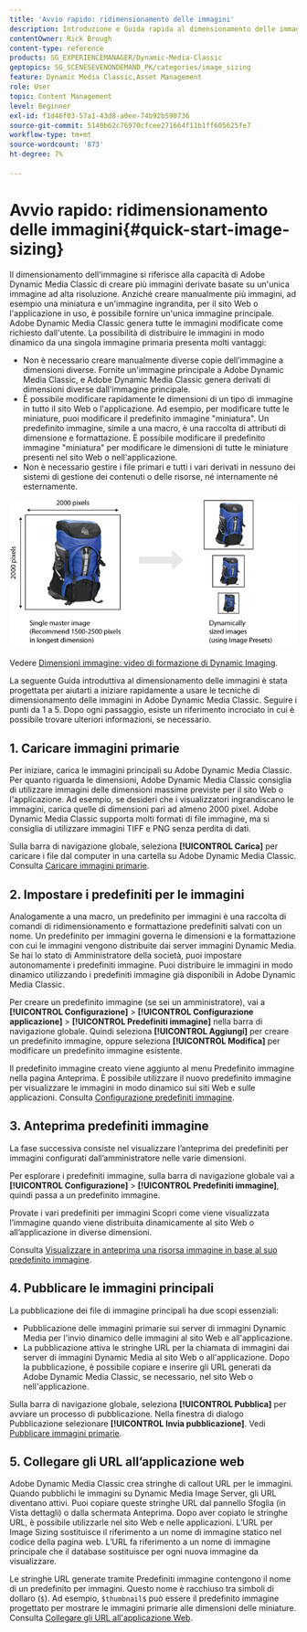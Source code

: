 ```yaml
---
title: 'Avvio rapido: ridimensionamento delle immagini'
description: Introduzione e Guida rapida al dimensionamento delle immagini per aiutarti a iniziare rapidamente a utilizzare le tecniche di dimensionamento delle immagini in Adobe Dynamic Media Classic.
contentOwner: Rick Brough
content-type: reference
products: SG_EXPERIENCEMANAGER/Dynamic-Media-Classic
geptopics: SG_SCENESEVENONDEMAND_PK/categories/image_sizing
feature: Dynamic Media Classic,Asset Management
role: User
topic: Content Management
level: Beginner
exl-id: f1d46f03-57a1-43d8-a0ee-74b92b590736
source-git-commit: 5140b62c76970cfcee271664f11b1ff605625fe7
workflow-type: tm+mt
source-wordcount: '873'
ht-degree: 7%

---
```


# Avvio rapido: ridimensionamento delle immagini{#quick-start-image-sizing}

Il dimensionamento dell&#39;immagine si riferisce alla capacità di Adobe Dynamic Media Classic di creare più immagini derivate basate su un&#39;unica immagine ad alta risoluzione. Anziché creare manualmente più immagini, ad esempio una miniatura e un&#39;immagine ingrandita, per il sito Web o l&#39;applicazione in uso, è possibile fornire un&#39;unica immagine principale. Adobe Dynamic Media Classic genera tutte le immagini modificate come richiesto dall&#39;utente. La possibilità di distribuire le immagini in modo dinamico da una singola immagine primaria presenta molti vantaggi:

* Non è necessario creare manualmente diverse copie dell’immagine a dimensioni diverse. Fornite un&#39;immagine principale a Adobe Dynamic Media Classic, e Adobe Dynamic Media Classic genera derivati di dimensioni diverse dall&#39;immagine principale.
* È possibile modificare rapidamente le dimensioni di un tipo di immagine in tutto il sito Web o l&#39;applicazione. Ad esempio, per modificare tutte le miniature, puoi modificare il predefinito immagine &quot;miniatura&quot;. Un predefinito immagine, simile a una macro, è una raccolta di attributi di dimensione e formattazione. È possibile modificare il predefinito immagine &quot;miniatura&quot; per modificare le dimensioni di tutte le miniature presenti nel sito Web o nell&#39;applicazione.
* Non è necessario gestire i file primari e tutti i vari derivati in nessuno dei sistemi di gestione dei contenuti o delle risorse, né internamente né esternamente.

![È possibile creare più immagini derivate con dimensioni diverse dallo stesso file primario ad alta risoluzione.](/help/using/assets/is_derivative_sizes_popup.png)

Vedere [Dimensioni immagine: video di formazione di Dynamic Imaging](https://s7d5.scene7.com/s7viewers/html5/VideoViewer.html?videoserverurl=https://s7d5.scene7.com/is/content/&emailurl=https://s7d5.scene7.com/s7/emailFriend&serverUrl=https://s7d5.scene7.com/is/image/&config=Scene7SharedAssets/Universal_HTML5_Video&contenturl=https://s7d5.scene7.com/skins/&asset=S7tutorials/557_Image%20Sizing_converted%20renamed_Dynamic%20Imaging-AVS).

La seguente Guida introduttiva al dimensionamento delle immagini è stata progettata per aiutarti a iniziare rapidamente a usare le tecniche di dimensionamento delle immagini in Adobe Dynamic Media Classic. Seguire i punti da 1 a 5. Dopo ogni passaggio, esiste un riferimento incrociato in cui è possibile trovare ulteriori informazioni, se necessario.

## &#x200B;1. Caricare immagini primarie

Per iniziare, carica le immagini principali su Adobe Dynamic Media Classic. Per quanto riguarda le dimensioni, Adobe Dynamic Media Classic consiglia di utilizzare immagini delle dimensioni massime previste per il sito Web o l&#39;applicazione. Ad esempio, se desideri che i visualizzatori ingrandiscano le immagini, carica quelle di dimensioni pari ad almeno 2000 pixel. Adobe Dynamic Media Classic supporta molti formati di file immagine, ma si consiglia di utilizzare immagini TIFF e PNG senza perdita di dati.

Sulla barra di navigazione globale, seleziona **[!UICONTROL Carica]** per caricare i file dal computer in una cartella su Adobe Dynamic Media Classic. Consulta [Caricare immagini primarie](uploading-master-images.md#uploading_master_images).

## &#x200B;2. Impostare i predefiniti per le immagini

Analogamente a una macro, un predefinito per immagini è una raccolta di comandi di ridimensionamento e formattazione predefiniti salvati con un nome. Un predefinito per immagini governa le dimensioni e la formattazione con cui le immagini vengono distribuite dai server immagini Dynamic Media. Se hai lo stato di Amministratore della società, puoi impostare autonomamente i predefiniti immagine. Puoi distribuire le immagini in modo dinamico utilizzando i predefiniti immagine già disponibili in Adobe Dynamic Media Classic.

Per creare un predefinito immagine (se sei un amministratore), vai a **[!UICONTROL Configurazione]** > **[!UICONTROL Configurazione applicazione]** > **[!UICONTROL Predefiniti immagine]** nella barra di navigazione globale. Quindi seleziona **[!UICONTROL Aggiungi]** per creare un predefinito immagine, oppure seleziona **[!UICONTROL Modifica]** per modificare un predefinito immagine esistente.

Il predefinito immagine creato viene aggiunto al menu Predefinito immagine nella pagina Anteprima. È possibile utilizzare il nuovo predefinito immagine per visualizzare le immagini in modo dinamico sui siti Web e sulle applicazioni. Consulta [Configurazione predefiniti immagine](setting-image-presets.md#setting_up_image_presets).

## &#x200B;3. Anteprima predefiniti immagine

La fase successiva consiste nel visualizzare l’anteprima dei predefiniti per immagini configurati dall’amministratore nelle varie dimensioni.

Per esplorare i predefiniti immagine, sulla barra di navigazione globale vai a **[!UICONTROL Configurazione]** > **[!UICONTROL Predefiniti immagine]**, quindi passa a un predefinito immagine.

Provate i vari predefiniti per immagini Scopri come viene visualizzata l’immagine quando viene distribuita dinamicamente al sito Web o all’applicazione in diverse dimensioni.

Consulta [Visualizzare in anteprima una risorsa immagine in base al suo predefinito immagine](previewing-asset.md#previewing_an_image_asset_based_on_its_image_preset).

## &#x200B;4. Pubblicare le immagini principali

La pubblicazione dei file di immagine principali ha due scopi essenziali:

* Pubblicazione delle immagini primarie sui server di immagini Dynamic Media per l&#39;invio dinamico delle immagini al sito Web e all&#39;applicazione.
* La pubblicazione attiva le stringhe URL per la chiamata di immagini dai server di immagini Dynamic Media al sito Web o all&#39;applicazione. Dopo la pubblicazione, è possibile copiare e inserire gli URL generati da Adobe Dynamic Media Classic, se necessario, nel sito Web o nell&#39;applicazione.

Sulla barra di navigazione globale, seleziona **[!UICONTROL Pubblica]** per avviare un processo di pubblicazione. Nella finestra di dialogo Pubblicazione selezionare **[!UICONTROL Invia pubblicazione]**. Vedi [Pubblicare immagini primarie](publishing-master-images.md#publishing_master_images).

## &#x200B;5. Collegare gli URL all’applicazione web

Adobe Dynamic Media Classic crea stringhe di callout URL per le immagini. Quando pubblichi le immagini su Dynamic Media Image Server, gli URL diventano attivi. Puoi copiare queste stringhe URL dal pannello Sfoglia (in Vista dettagli) o dalla schermata Anteprima. Dopo aver copiato le stringhe URL, è possibile utilizzarle nel sito Web e nelle applicazioni. L’URL per Image Sizing sostituisce il riferimento a un nome di immagine statico nel codice della pagina web. L’URL fa riferimento a un nome di immagine principale che il database sostituisce per ogni nuova immagine da visualizzare.

Le stringhe URL generate tramite Predefiniti immagine contengono il nome di un predefinito per immagini. Questo nome è racchiuso tra simboli di dollaro (`$`). Ad esempio, `$thumbnail$` può essere il predefinito immagine progettato per mostrare le immagini primarie alle dimensioni delle miniature. Consulta [Collegare gli URL all&#39;applicazione Web](linking-urls-web-application.md#linking_urls_to_your_web_application).
